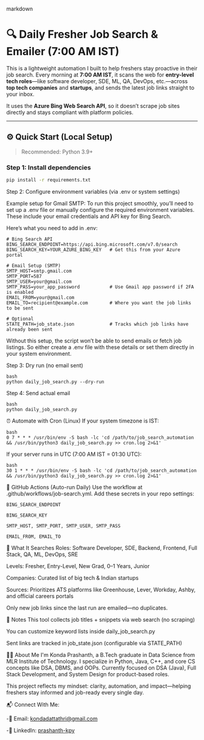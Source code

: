 markdown
# 🔍 Daily Fresher Job Search & Emailer (7:00 AM IST)

This is a lightweight automation I built to help freshers stay proactive in their job search. Every morning at **7:00 AM IST**, it scans the web for **entry-level tech roles**—like software developer, SDE, ML, QA, DevOps, etc.—across **top tech companies** and **startups**, and sends the latest job links straight to your inbox.

It uses the **Azure Bing Web Search API**, so it doesn’t scrape job sites directly and stays compliant with platform policies.

---

## ⚙️ Quick Start (Local Setup)

> Recommended: Python 3.9+

### Step 1: Install dependencies
```bash
pip install -r requirements.txt
```
Step 2: Configure environment variables (via .env or system settings)

Example setup for Gmail SMTP:
To run this project smoothly, you’ll need to set up a .env file or manually configure the required environment variables. These include your email credentials and API key for Bing Search.

Here’s what you need to add in .env:
```
# Bing Search API
BING_SEARCH_ENDPOINT=https://api.bing.microsoft.com/v7.0/search
BING_SEARCH_KEY=YOUR_AZURE_BING_KEY   # Get this from your Azure portal

# Email Setup (SMTP)
SMTP_HOST=smtp.gmail.com
SMTP_PORT=587
SMTP_USER=your@gmail.com
SMTP_PASS=your_app_password           # Use Gmail app password if 2FA is enabled
EMAIL_FROM=your@gmail.com
EMAIL_TO=recipient@example.com        # Where you want the job links to be sent

# Optional
STATE_PATH=job_state.json             # Tracks which job links have already been sent
```
Without this setup, the script won’t be able to send emails or fetch job listings. So either create a .env file with these details or set them directly in your system environment.

Step 3: Dry run (no email sent)
```
bash
python daily_job_search.py --dry-run
```
Step 4: Send actual email
```
bash
python daily_job_search.py
```
⏰ Automate with Cron (Linux)
If your system timezone is IST:
```
bash
0 7 * * * /usr/bin/env -S bash -lc 'cd /path/to/job_search_automation && /usr/bin/python3 daily_job_search.py >> cron.log 2>&1'
```
If your server runs in UTC (7:00 AM IST = 01:30 UTC):
```
bash
30 1 * * * /usr/bin/env -S bash -lc 'cd /path/to/job_search_automation && /usr/bin/python3 daily_job_search.py >> cron.log 2>&1'
```
🧪 GitHub Actions (Auto-run Daily)
Use the workflow at .github/workflows/job-search.yml. Add these secrets in your repo settings:
```
BING_SEARCH_ENDPOINT

BING_SEARCH_KEY

SMTP_HOST, SMTP_PORT, SMTP_USER, SMTP_PASS

EMAIL_FROM, EMAIL_TO
```
🔎 What It Searches
Roles: Software Developer, SDE, Backend, Frontend, Full Stack, QA, ML, DevOps, SRE

Levels: Fresher, Entry-Level, New Grad, 0–1 Years, Junior

Companies: Curated list of big tech & Indian startups

Sources: Prioritizes ATS platforms like Greenhouse, Lever, Workday, Ashby, and official careers portals

Only new job links since the last run are emailed—no duplicates.

📝 Notes
This tool collects job titles + snippets via web search (no scraping)

You can customize keyword lists inside daily_job_search.py

Sent links are tracked in job_state.json (configurable via STATE_PATH)

👨‍💻 About Me
I'm Konda Prashanth, a B.Tech graduate in Data Science from MLR Institute of Technology. I specialize in Python, Java, C++, and core CS concepts like DSA, DBMS, and OOPs. Currently focused on DSA (Java), Full Stack Development, and System Design for product-based roles.

This project reflects my mindset: clarity, automation, and impact—helping freshers stay informed and job-ready every single day.

📬 Connect With Me:

-📧 Email: kondadattathri@gmail.com

-💼 LinkedIn: [prashanth-kpy](linkedin.com/in/prashanth-kpy)
